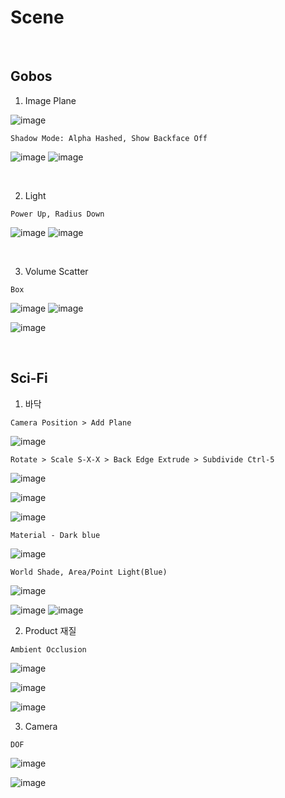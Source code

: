 Scene 
=======

<br>

Gobos
----------

1. Image Plane 

![image](https://user-images.githubusercontent.com/30430227/139168182-b7423120-6628-482e-9e7f-28cf9ff70171.png)

`Shadow Mode: Alpha Hashed, Show Backface Off`

![image](https://user-images.githubusercontent.com/30430227/139168656-9c577c92-9e86-40bd-81e6-b2506fb75efd.png)
![image](https://user-images.githubusercontent.com/30430227/139168594-6b432497-68f9-4814-989b-90ac8bb897f8.png)

<br>

2. Light

`Power Up, Radius Down`

![image](https://user-images.githubusercontent.com/30430227/139168806-9b50a473-9f6f-43f2-9d8f-a4e62e7fae20.png)
![image](https://user-images.githubusercontent.com/30430227/139168827-fa3a4491-4689-48e8-a787-1e29422845ff.png)

<br>

3. Volume Scatter

`Box`

![image](https://user-images.githubusercontent.com/30430227/139169476-f8e3f802-1a4d-405c-ab01-ab81052d86b3.png)
![image](https://user-images.githubusercontent.com/30430227/139169487-d51526f3-830c-4b15-8982-673d0860b364.png)

![image](https://user-images.githubusercontent.com/30430227/139169427-b55fd4b0-3df7-4ad0-ac3d-3d9e2b6101c3.png)

<br>

Sci-Fi
---------

1. 바닥

`Camera Position > Add Plane`

![image](https://user-images.githubusercontent.com/30430227/139192751-7493bbb7-6ca3-4b1c-9d7c-9bc0325d51b2.png)

`Rotate > Scale S-X-X > Back Edge Extrude > Subdivide Ctrl-5`

![image](https://user-images.githubusercontent.com/30430227/139192832-8f13c762-b96f-4909-931e-f096d651c4cb.png)

![image](https://user-images.githubusercontent.com/30430227/139192888-7de80519-4685-4a56-b431-b9b02414392d.png)

![image](https://user-images.githubusercontent.com/30430227/139193000-bd0efe39-37da-4f90-b346-3fb523e318dd.png)

`Material - Dark blue`

![image](https://user-images.githubusercontent.com/30430227/139193187-6206a0af-71c6-423e-abad-1ea9847e65a6.png)

`World Shade, Area/Point Light(Blue)`

![image](https://user-images.githubusercontent.com/30430227/139193696-86957cd7-2a72-4c73-940d-ad2823d8cca3.png)

![image](https://user-images.githubusercontent.com/30430227/139193932-d34df103-aaa6-4037-9dbc-8fc7e72d0099.png)
![image](https://user-images.githubusercontent.com/30430227/139194322-067946ed-f3fa-4bd2-be4a-adf5e4ad344d.png)

2. Product 재질

`Ambient Occlusion`

![image](https://user-images.githubusercontent.com/30430227/139196827-f60b1020-77d5-424e-9e9d-6d001a0840d3.png)

![image](https://user-images.githubusercontent.com/30430227/139196853-db51d8dc-8361-4e63-88d1-fca35549288c.png)

![image](https://user-images.githubusercontent.com/30430227/139197764-41094b57-7953-4ffd-9e04-70426448790e.png)

3. Camera

`DOF`

![image](https://user-images.githubusercontent.com/30430227/139200513-521c5d98-f979-471c-a5c9-c27dcce3cd03.png)

![image](https://user-images.githubusercontent.com/30430227/139200385-dd8a99b6-a1b1-4f0d-917b-ce1aea1a86d4.png)



